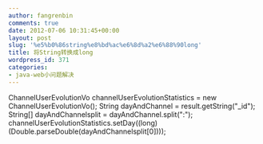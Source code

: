 ```yaml
---
author: fangrenbin
comments: true
date: 2012-07-06 10:31:45+00:00
layout: post
slug: '%e5%b0%86string%e8%bd%ac%e6%8d%a2%e6%88%90long'
title: 将String转换成long
wordpress_id: 371
categories:
- java-web小问题解决
---
```


ChannelUserEvolutionVo channelUserEvolutionStatistics = new ChannelUserEvolutionVo();
                    String dayAndChannel = result.getString("_id");
                    String[] dayAndChannelsplit = dayAndChannel.split(":");
                    channelUserEvolutionStatistics.setDay((long)(Double.parseDouble(dayAndChannelsplit[0])));
